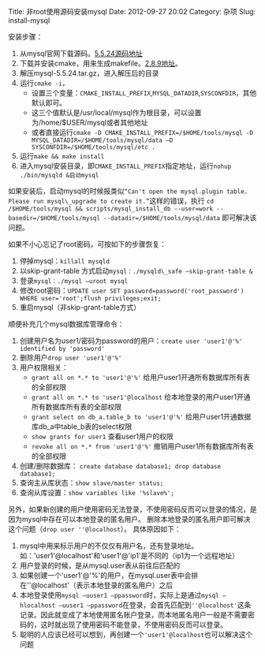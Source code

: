 Title: 非root使用源码安装mysql
Date: 2012-09-27 20:02
Category: 杂项
Slug: install-mysql

安装步骤：

1. 从mysql官网下载源码。[5.5.24源码地址](http://downloads.mysql.com/archives/mysql-5.5/mysql-5.5.24.tar.gz)
2. 下载并安装cmake，用来生成makefile。[2.8.9地址](http://www.kitware.com/news/home/browse/CMake?2012_08_09&CMake+2.8.9+is+Now+Available%21)。
3. 解压mysql-5.5.24.tar.gz，进入解压后的目录
4. 运行`cmake -i`，
   - 设置三个变量：`CMAKE_INSTALL_PREFIX`,`MYSQL_DATADIR`,`SYSCONFDIR`，其他默认即可。
   - 这三个值默认是/usr/local/mysql作为根目录，可以设置为/home/$USER/mysql或者其他地址
   - 或者直接运行`cmake -D CMAKE_INSTALL_PREFIX=/$HOME/tools/mysql -D MYSQL_DATADIR=/$HOME/tools/mysql/data –D SYSCONFDIR=/$HOME/tools/mysql/etc .`
5. 运行`make && make install`
6. 进入mysql安装目录，即`CMAKE_INSTALL_PREFIX`指定地址，运行`nohup ./bin/mysqld &启动mysql`

如果安装后，启动mysql的时候报类似`“Can't open the mysql.plugin table.  Please run mysql\_upgrade to create it.”`这样的错误，执行 `cd /$HOME/tools/mysql && scripts/mysql_install_db --user=work --basedir=/$HOME/tools/mysql --datadir=/$HOME/tools/mysql/data` 即可解决该问题。

如果不小心忘记了root密码，可按如下的步骤恢复：

1. 停掉mysql：`killall mysqld`
2. 以skip-grant-table 方式启动`mysql：./mysqld\_safe –skip-grant-table &`
3. 登录`mysql：./mysql –uroot mysql`
4. 修改root密码：`UPDATE user SET password=password('root_password') WHERE user='root';flush privileges;exit;`
5. 重启mysql（非skip-grant-table方式）

顺便补充几个mysql数据库管理命令：

1. 创建用户名为user1/密码为password的用户：`create user 'user1'@'%' identified by 'password'`
2. 删除用户`drop user 'user1'@'%'`
3. 用户权限相关：
   - `grant all on *.* to 'user1'@'%'` 给用户user1开通所有数据库所有表的全部权限
   - `grant all on *.* to 'user1'@localhost` 给本地登录的用户user1开通所有数据库所有表的全部权限
   - `grant select on db_a.table_b to 'user1'@'%'` 给用户user1开通数据库db\_a中table\_b表的select权限
   - `show grants for user1` 查看user1用户的权限
   - `revoke all on *.* from 'user1'@'%'` 撤销用户user1所有数据库所有表的全部权限
4. 创建/删除数据库： `create database database1; drop database database1;`
5. 查询主从库状态：`show slave/master status;`
6. 查询从库设置：`show variables like '%slave%';`

另外，如果新创建的用户使用密码无法登录，不使用密码反而可以登录的情况，是因为mysql中存在可以本地登录的匿名用户。
删除本地登录的匿名用户即可解决这个问题（`drop user ''@localhost`）。 
具体原因如下：

1. mysql中用来标示用户的不仅仅有用户名，还有登录地址。如：'user1'@localhost'和'user1'@'ip1'是不同的（ip1为一个远程地址）
2. 用户登录的时候，是从mysql.user表从前往后匹配的
3. 如果创建一个'user1'@'%'的用户，在mysql.user表中会排在''@localhost'（表示本地登录的匿名用户）之后
4. 本地登录使用`mysql –uuser1 –ppassword`时，实际上是通过`mysql –hlocalhost –uuser1 –ppassword`在登录，会首先匹配到`''@localhost'`这条记录。因此就变成了本地使用匿名账户登录，而本地匿名用户一般是不需要密码的，这时就出现了使用密码不能登录，不使用密码反而可以登录。
5. 聪明的人应该已经可以想到，再创建一个`'user1'@localhost`也可以解决这个问题

